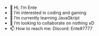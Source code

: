 - 👋 Hi, I’m Ente
- 👀 I’m interested in coding and gaming
- 🌱 I’m currently learning JavaSkript
- 💞️ I’m looking to collaborate on nothing xD
- 📫 How to reach me: Discord: Ente#7777

<!---
EnteCoding/EnteCoding is a ✨ special ✨ repository because its `README.md` (this file) appears on your GitHub profile.
You can click the Preview link to take a look at your changes.
--->
